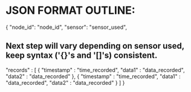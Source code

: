 # JSON FORMAT OUTLINE:
{
  "node_id": "node_id",
  "sensor": "sensor_used",
  ## Next step will vary depending on sensor used, keep syntax ('{}'s and '[]'s) consistent. ##
  "records" : [
    {
        "timestamp" : "time_recorded",
        "data1" : "data_recorded",
        "data2" : "data_recorded"
    },
    {
        "timestamp" : "time_recorded",
        "data1" : "data_recorded",
        "data2" : "data_recorded"
    }
  ]
}